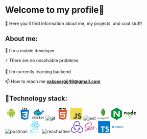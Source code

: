 <h1>Welcome to my profile👋</h1>

<p>💬 Here you'll find information about me, my projects, and cool stuff!</p>
 
<h2>About me:</h2>

📱 I’m a mobile developer

⚡️ There are no unsolvable problems  

🌱 I’m currently learning backend

📫 How to reach me **vakosergij46@gmail.com**

<h2 align="left">📌Technology stack:</h2>
<p align="left"> 

  <img src="https://raw.githubusercontent.com/devicons/devicon/master/icons/android/android-original-wordmark.svg" alt="android" width="40" height="40"/> 


  <img src="https://raw.githubusercontent.com/devicons/devicon/master/icons/css3/css3-original-wordmark.svg" alt="css3" width="40" height="40"/> 

  <img src="https://raw.githubusercontent.com/devicons/devicon/master/icons/docker/docker-original-wordmark.svg" alt="docker" width="40" height="40"/> 

  <img src="https://www.vectorlogo.zone/logos/git-scm/git-scm-icon.svg" alt="git" width="40" height="40"/> 

  <img src="https://raw.githubusercontent.com/devicons/devicon/master/icons/html5/html5-original-wordmark.svg" alt="html5" width="40" height="40"/> 

  <img src="https://raw.githubusercontent.com/devicons/devicon/master/icons/javascript/javascript-original.svg" alt="javascript" width="40" height="40"/> 

  <img src="https://www.vectorlogo.zone/logos/jestjsio/jestjsio-icon.svg" alt="jest" width="40" height="40"/> 

  <img src="https://raw.githubusercontent.com/devicons/devicon/master/icons/mongodb/mongodb-original-wordmark.svg" alt="mongodb" width="40" height="40"/> 

  <img src="https://raw.githubusercontent.com/devicons/devicon/master/icons/nginx/nginx-original.svg" alt="nginx" width="40" height="40"/> 

  <img src="https://raw.githubusercontent.com/devicons/devicon/master/icons/nodejs/nodejs-original-wordmark.svg" alt="nodejs" width="40" height="40"/> 

  <img src="https://www.vectorlogo.zone/logos/getpostman/getpostman-icon.svg" alt="postman" width="40" height="40"/> 

  <img src="https://raw.githubusercontent.com/devicons/devicon/master/icons/react/react-original-wordmark.svg" alt="react" width="40" height="40"/> 
 
  <img src="https://reactnative.dev/img/header_logo.svg" alt="reactnative" width="40" height="40"/> 

  <img src="https://raw.githubusercontent.com/devicons/devicon/master/icons/redux/redux-original.svg" alt="redux" width="40" height="40"/> 
 
  <img src="https://raw.githubusercontent.com/devicons/devicon/master/icons/sass/sass-original.svg" alt="sass" width="40" height="40"/> 
 
  <img src="https://raw.githubusercontent.com/devicons/devicon/master/icons/typescript/typescript-original.svg" alt="typescript" width="40" height="40"/> 

  <img src="https://raw.githubusercontent.com/devicons/devicon/d00d0969292a6569d45b06d3f350f463a0107b0d/icons/webpack/webpack-original-wordmark.svg" alt="webpack" width="40" height="40"/> 

</p>

